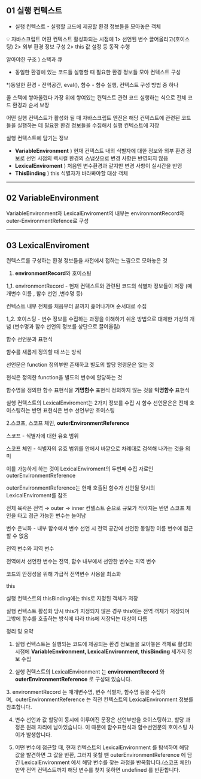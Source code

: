 ## **01 실행 컨텍스트**

- 실행 컨텍스트 - 실행할 코드에 제공할 환경 정보들을 모아놓은 객체

<aside>
💡 자바스크립트 어떤 컨텍스트 활성화되는 시점에 1> 선언된 변수 끌어올리고(호이스팅) 2> 외부 환경 정보 구성 2> this 값 설정 등 동작 수행

</aside>

알아야한 구조 ) 스택과 큐

- 동일한 환경에 있는 코드들 실행할 때 필요한 환경 정보들 모아 컨텍스트 구성

*)동일한 환경 - 전역공간, eval(), 함수 - 함수 실행, 컨텍스트 구성 방법 중 하나

콜 스택에 쌓아올렸다 가장 위에 쌓여있는 컨텍스트 관련 코드 실행하는 식으로 전체 코드 환경과 순서 보장

어떤 실행 컨텍스트가 활성화 될 때 자바스크립트 엔진은 해당 컨텍스트에 관련된 코드들을 실행하는 데 필요한 환경 정보들을 수집해서 실행 컨텍스트에 저장

실행 컨텍스트에 담기는 정보

- **VariableEnvironment** ) 현재 컨텍스트 내의 식별자에 대한 정보와 외부 환경 정보로 선언 시점의 렉시컬 환경의 스냅샷으로 변경 사항은 반영되지 않음
- **LexicalEnviroment** ) 처음엔 변수환경과 같지만 변경 사항이 실시간을 반영
- **ThisBinding** ) this 식별자가 바라봐야할 대상 객체

---

## **02 VariableEnvironment**

VariableEnvironment와 LexicalEnviroment의 내부는 environmontRecord와 outer-EnvironmentRefence로 구성

---

## **03 LexicalEnviroment**

컨텍스트를 구성하는 환경 정보들을 사전에서 접하는 느낌으로 모아놓은 것

1. **environmontRecord**와 호이스팅

1_1. environmontRecord - 현재 컨텍스트와 관련된 코드의 식별자 정보들이 저장 (매개변수 이름 , 함수 선언 ,변수명 등)

컨텍스트 내부 전체를 처음부터 끝까지 훑어나가며 순서대로 수집

1_2. 호이스팅 - 변수 정보를 수집하는 과정을 이해하기 쉬운 방법으로 대체한 가상의 개념 (변수명과 함수 선언의 정보를 상단으로 끌어올림)

함수 선언문과 표현식

함수를 새롭게 정의할 때 쓰는 방식

선언문은 function 정의부만 존재하고 별도의 할당 명령문은 없는 것

현식은 정의한 function을 별도의 변수에 할당하는 것

함수명을 정의한 함수 표현식을 **기명함수** 표현식 정의하지 않는 것을 **익명함수** 표현식

실행 컨텍스트의 LexicalEnviroment는 2가지 정보를 수집 시 함수 선언문은은 전체 호이스팅하는 반면 표현식은 변수 선언부만 호이스팅

2.스코프, 스코프 체인, **outerEnvironmentReference**

스코프 - 식별자에 대한 유효 범위

스코프 체인 - 식별자의 유효 범위를 안에서 바깥으로 차례대로 검색해 나가는 것을 의미

이를 가능하게 하는 것이 LexicalEnviroment의 두번째 수집 자료인 outerEnvironmentReference

outerEnvironmentReference는 현재 호출된 함수가 선언될 당시의 LexicalEnviroment를 참조

전체 육곽은 전역 → outer → inner 컨텔스트 순으로 규모가 작아지는 반면 스코프 체인을 타고 접근 가능한 변수는 늘어남

변수 은닉화 - 내부 함수에서 변수 선언 시 전역 공간에 선언한 동일한 이름 변수에 접근할 수 없음

전역 변수와 지역 변수

전역에서 선언한 변수는 전역, 함수 내부에서 선안한 변수는 지역 변수

코드의 안정성을 위해 가급적 전역변수 사용을 최소화

this

실행 컨텍스트의 thisBinding에는 this로 지정된 객체가 저장

실행 컨텍스트 활성화 당시 this가 지정되지 않은 경우 this에는 전역 객체가 저장되며 그밖에 함수를 호출하는 방식에 따라 this에 저장되는 대상이 다름

정리 및 요약

1. 실행 컨텍스트는 실행되는 코드에 제공되는 환경 정보들을 모아놓은 객체로 활성화 시점에 **VariableEnvironment, LexicalEnvironment**, **thisBinding** 세가지 정보 수집

2. 실행 컨텍스트의 LexicalEnvironment 는 **environmentRecord** 와 **outerEnvironmentReference** 로 구성돼 있습니다.

3. environmentRecord 는 매개변수명, 변수 식별자, 함수명 등을 수집하며,  outerEnvironmentReference 는 직전 컨텍스트의 LexicalEnvironment 정보를 참조합니다.

4. 변수 선언과 값 할당이 동시에 이루어진 문장은 선언부만을 호이스팅하고, 할당 과정은 원래 자리에 남아있습니다. 이 때문에 함수표현식과 함수선언문의 호이스팅 차이가 발생합니다.

5. 어떤 변수에 접근할 때, 현재 컨텍스트의 LexicalEnvironment 를 탐색하여 해당 값을 발견하면 그 값을 반환, 그러지 못할 땐 outerEnvironmentReference 에 담긴 LexicalEnvironment 에서 해당 변수를 찾는 과정을 반복합니다.(스코프 체인) 만약 전역 컨텍스트까지 해당 변수를 찾지 못하면 undefined 를 반환합니다.